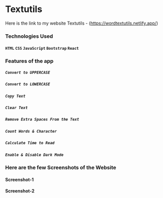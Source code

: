# Textutils

Here is the link to  my website Textutils - (https://wordtextutils.netlify.app/)

### Technologies Used
#### `HTML` `CSS` `JavaScript` `Bootstrap` `React`

### Features of the app

##### `Convert to UPPERCASE`
##### `Convert to LOWERCASE`
##### `Copy Text`
##### `Clear Text`
##### `Remove Extra Spaces From the Text`
##### `Count Words & Character`
##### `Calculate Time to Read`
##### `Enable & Disable Dark Mode`

### Here are the few Screenshots of the Website
#### Screenshot-1
#### Screenshot-2